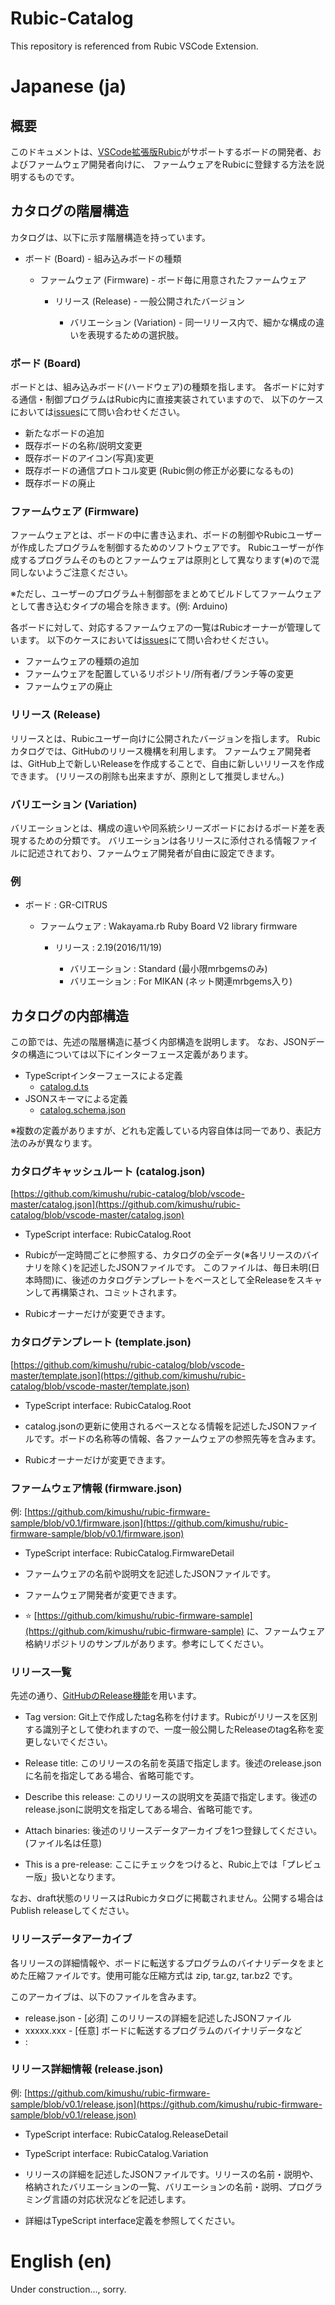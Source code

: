 # Rubic-Catalog

This repository is referenced from Rubic VSCode Extension.

# Japanese (ja)

## 概要

このドキュメントは、[VSCode拡張版Rubic](https://marketplace.visualstudio.com/items?itemName=kimushu.rubic)がサポートするボードの開発者、およびファームウェア開発者向けに、
ファームウェアをRubicに登録する方法を説明するものです。

## カタログの階層構造

カタログは、以下に示す階層構造を持っています。

* ボード (Board) - 組み込みボードの種類

  * ファームウェア (Firmware) - ボード毎に用意されたファームウェア

    * リリース (Release) - 一般公開されたバージョン

      * バリエーション (Variation) - 同一リリース内で、細かな構成の違いを表現するための選択肢。

### ボード (Board)

ボードとは、組み込みボード(ハードウェア)の種類を指します。
各ボードに対する通信・制御プログラムはRubic内に直接実装されていますので、
以下のケースにおいては[issues](https://github.com/kimushu/rubic-vscode/issues)にて問い合わせください。

* 新たなボードの追加
* 既存ボードの名称/説明文変更
* 既存ボードのアイコン(写真)変更
* 既存ボードの通信プロトコル変更 (Rubic側の修正が必要になるもの)
* 既存ボードの廃止

### ファームウェア (Firmware)

ファームウェアとは、ボードの中に書き込まれ、ボードの制御やRubicユーザーが作成したプログラムを制御するためのソフトウェアです。
Rubicユーザーが作成するプログラムそのものとファームウェアは原則として異なります(※)ので混同しないようご注意ください。

※ただし、ユーザーのプログラム＋制御部をまとめてビルドしてファームウェアとして書き込むタイプの場合を除きます。(例: Arduino)

各ボードに対して、対応するファームウェアの一覧はRubicオーナーが管理しています。
以下のケースにおいては[issues](https://github.com/kimushu/rubic-vscode/issues)にて問い合わせください。

* ファームウェアの種類の追加
* ファームウェアを配置しているリポジトリ/所有者/ブランチ等の変更
* ファームウェアの廃止

### リリース (Release)

リリースとは、Rubicユーザー向けに公開されたバージョンを指します。
Rubicカタログでは、GitHubのリリース機構を利用します。
ファームウェア開発者は、GitHub上で新しいReleaseを作成することで、自由に新しいリリースを作成できます。
(リリースの削除も出来ますが、原則として推奨しません。)

### バリエーション (Variation)

バリエーションとは、構成の違いや同系統シリーズボードにおけるボード差を表現するための分類です。
バリエーションは各リリースに添付される情報ファイルに記述されており、ファームウェア開発者が自由に設定できます。

### 例

* ボード : GR-CITRUS

  * ファームウェア : Wakayama.rb Ruby Board V2 library firmware

    * リリース : 2.19(2016/11/19)

      * バリエーション : Standard (最小限mrbgemsのみ)
      * バリエーション : For MIKAN (ネット関連mrbgems入り)

## カタログの内部構造

この節では、先述の階層構造に基づく内部構造を説明します。
なお、JSONデータの構造については以下にインターフェース定義があります。

* TypeScriptインターフェースによる定義
  * [catalog.d.ts](https://github.com/kimushu/rubic-vscode/blob/master/schema/catalog.d.ts)
* JSONスキーマによる定義
  * [catalog.schema.json](https://github.com/kimushu/rubic-vscode/blob/master/schema/catalog.schema.json)

※複数の定義がありますが、どれも定義している内容自体は同一であり、表記方法のみが異なります。

### カタログキャッシュルート (catalog.json)

[https://github.com/kimushu/rubic-catalog/blob/vscode-master/catalog.json](https://github.com/kimushu/rubic-catalog/blob/vscode-master/catalog.json)

* TypeScript interface: RubicCatalog.Root

* Rubicが一定時間ごとに参照する、カタログの全データ(※各リリースのバイナリを除く)を記述したJSONファイルです。
このファイルは、毎日未明(日本時間)に、後述のカタログテンプレートをベースとして全Releaseをスキャンして再構築され、コミットされます。

* Rubicオーナーだけが変更できます。

### カタログテンプレート (template.json)

[https://github.com/kimushu/rubic-catalog/blob/vscode-master/template.json](https://github.com/kimushu/rubic-catalog/blob/vscode-master/template.json)

* TypeScript interface: RubicCatalog.Root

* catalog.jsonの更新に使用されるベースとなる情報を記述したJSONファイルです。ボードの名称等の情報、各ファームウェアの参照先等を含みます。

* Rubicオーナーだけが変更できます。

### ファームウェア情報 (firmware.json)

例: [https://github.com/kimushu/rubic-firmware-sample/blob/v0.1/firmware.json](https://github.com/kimushu/rubic-firmware-sample/blob/v0.1/firmware.json)

* TypeScript interface: RubicCatalog.FirmwareDetail

* ファームウェアの名前や説明文を記述したJSONファイルです。

* ファームウェア開発者が変更できます。

* :star: [https://github.com/kimushu/rubic-firmware-sample](https://github.com/kimushu/rubic-firmware-sample) に、ファームウェア格納リポジトリのサンプルがあります。参考にしてください。

### リリース一覧

先述の通り、[GitHubのRelease機能](https://help.github.com/articles/creating-releases/)を用います。

* Tag version: Git上で作成したtag名称を付けます。Rubicがリリースを区別する識別子として使われますので、一度一般公開したReleaseのtag名称を変更しないでください。

* Release title: このリリースの名前を英語で指定します。後述のrelease.jsonに名前を指定してある場合、省略可能です。

* Describe this release: このリリースの説明文を英語で指定します。後述のrelease.jsonに説明文を指定してある場合、省略可能です。

* Attach binaries: 後述のリリースデータアーカイブを1つ登録してください。(ファイル名は任意)

* This is a pre-release: ここにチェックをつけると、Rubic上では「プレビュー版」扱いとなります。

なお、draft状態のリリースはRubicカタログに掲載されません。公開する場合はPublish releaseしてください。

### リリースデータアーカイブ

各リリースの詳細情報や、ボードに転送するプログラムのバイナリデータをまとめた圧縮ファイルです。使用可能な圧縮方式は zip, tar.gz, tar.bz2 です。

このアーカイブは、以下のファイルを含みます。

* release.json - [必須] このリリースの詳細を記述したJSONファイル
* xxxxx.xxx - [任意] ボードに転送するプログラムのバイナリデータなど
* :

### リリース詳細情報 (release.json)

例: [https://github.com/kimushu/rubic-firmware-sample/blob/v0.1/release.json](https://github.com/kimushu/rubic-firmware-sample/blob/v0.1/release.json)

* TypeScript interface: RubicCatalog.ReleaseDetail
* TypeScript interface: RubicCatalog.Variation

* リリースの詳細を記述したJSONファイルです。リリースの名前・説明や、格納されたバリエーションの一覧、バリエーションの名前・説明、プログラミング言語の対応状況などを記述します。
* 詳細はTypeScript interface定義を参照してください。

# English (en)

Under construction..., sorry.
